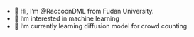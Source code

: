 - 👋 Hi, I’m @RaccoonDML from Fudan University.
- 👀 I’m interested in machine learning
- 🌱 I’m currently learning diffusion model for crowd counting

<!---
RaccoonDML/RaccoonDML is a ✨ special ✨ repository because its `README.md` (this file) appears on your GitHub profile.
You can click the Preview link to take a look at your changes.
--->
